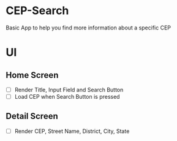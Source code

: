 # CEP-Search
Basic App to help you find more information about a specific CEP

# UI 
## Home Screen
- [ ] Render Title, Input Field and Search Button 
- [ ] Load CEP when Search Button is pressed

## Detail Screen
- [ ]  Render CEP, Street Name, District, City, State
